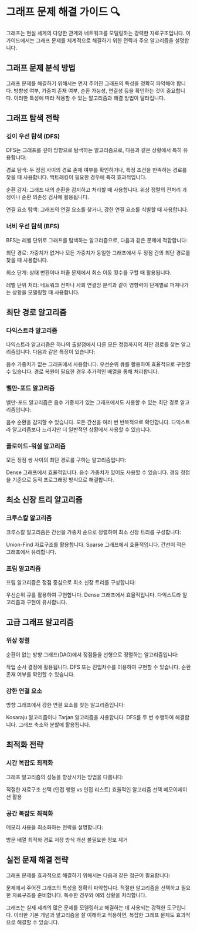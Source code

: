 # 그래프 문제 해결 가이드 🔍

그래프는 현실 세계의 다양한 관계와 네트워크를 모델링하는 강력한 자료구조입니다. 이 가이드에서는 그래프 문제를 체계적으로 해결하기 위한 전략과 주요 알고리즘을 설명합니다.

## 그래프 문제 분석 방법

그래프 문제를 해결하기 위해서는 먼저 주어진 그래프의 특성을 정확히 파악해야 합니다. 방향성 여부, 가중치 존재 여부, 순환 가능성, 연결성 등을 확인하는 것이 중요합니다. 이러한 특성에 따라 적용할 수 있는 알고리즘과 해결 방법이 달라집니다.

## 그래프 탐색 전략

### 깊이 우선 탐색 (DFS)

DFS는 그래프를 깊이 방향으로 탐색하는 알고리즘으로, 다음과 같은 상황에서 특히 유용합니다:

경로 탐색: 두 정점 사이의 경로 존재 여부를 확인하거나, 특정 조건을 만족하는 경로를 찾을 때 사용합니다. 백트래킹이 필요한 경우에 특히 효과적입니다.

순환 감지: 그래프 내의 순환을 감지하고 처리할 때 사용합니다. 위상 정렬의 전처리 과정이나 순환 의존성 검사에 활용됩니다.

연결 요소 탐색: 그래프의 연결 요소를 찾거나, 강한 연결 요소를 식별할 때 사용합니다.

### 너비 우선 탐색 (BFS)

BFS는 레벨 단위로 그래프를 탐색하는 알고리즘으로, 다음과 같은 문제에 적합합니다:

최단 경로: 가중치가 없거나 모든 가중치가 동일한 그래프에서 두 정점 간의 최단 경로를 찾을 때 사용합니다.

최소 단계: 상태 변환이나 퍼즐 문제에서 최소 이동 횟수를 구할 때 활용됩니다.

레벨 단위 처리: 네트워크 전파나 사회 연결망 분석과 같이 영향력이 단계별로 퍼져나가는 상황을 모델링할 때 사용합니다.

## 최단 경로 알고리즘

### 다익스트라 알고리즘

다익스트라 알고리즘은 하나의 출발점에서 다른 모든 정점까지의 최단 경로를 찾는 알고리즘입니다. 다음과 같은 특징이 있습니다:

음수 가중치가 없는 그래프에서 사용합니다.
우선순위 큐를 활용하여 효율적으로 구현할 수 있습니다.
경로 복원이 필요한 경우 추가적인 배열을 통해 처리합니다.

### 벨만-포드 알고리즘

벨만-포드 알고리즘은 음수 가중치가 있는 그래프에서도 사용할 수 있는 최단 경로 알고리즘입니다:

음수 순환을 감지할 수 있습니다.
모든 간선을 여러 번 반복적으로 확인합니다.
다익스트라 알고리즘보다 느리지만 더 일반적인 상황에서 사용할 수 있습니다.

### 플로이드-워셜 알고리즘

모든 정점 쌍 사이의 최단 경로를 구하는 알고리즘입니다:

Dense 그래프에서 효율적입니다.
음수 가중치가 있어도 사용할 수 있습니다.
경유 정점을 기준으로 동적 프로그래밍 방식으로 해결합니다.

## 최소 신장 트리 알고리즘

### 크루스칼 알고리즘

크루스칼 알고리즘은 간선을 가중치 순으로 정렬하여 최소 신장 트리를 구성합니다:

Union-Find 자료구조를 활용합니다.
Sparse 그래프에서 효율적입니다.
간선이 적은 그래프에서 유리합니다.

### 프림 알고리즘

프림 알고리즘은 정점 중심으로 최소 신장 트리를 구성합니다:

우선순위 큐를 활용하여 구현합니다.
Dense 그래프에서 효율적입니다.
다익스트라 알고리즘과 구현이 유사합니다.

## 고급 그래프 알고리즘

### 위상 정렬

순환이 없는 방향 그래프(DAG)에서 정점들을 선형으로 정렬하는 알고리즘입니다:

작업 순서 결정에 활용됩니다.
DFS 또는 진입차수를 이용하여 구현할 수 있습니다.
순환 존재 여부를 확인할 수 있습니다.

### 강한 연결 요소

방향 그래프에서 강한 연결 요소를 찾는 알고리즘입니다:

Kosaraju 알고리즘이나 Tarjan 알고리즘을 사용합니다.
DFS를 두 번 수행하여 해결합니다.
그래프 축소와 분할에 활용됩니다.

## 최적화 전략

### 시간 복잡도 최적화

그래프 알고리즘의 성능을 향상시키는 방법을 다룹니다:

적절한 자료구조 선택 (인접 행렬 vs 인접 리스트)
효율적인 알고리즘 선택
메모이제이션 활용

### 공간 복잡도 최적화

메모리 사용을 최소화하는 전략을 설명합니다:

방문 배열 최적화
경로 저장 방식 개선
불필요한 정보 제거

## 실전 문제 해결 전략

그래프 문제를 효과적으로 해결하기 위해서는 다음과 같은 접근이 필요합니다:

문제에서 주어진 그래프의 특성을 정확히 파악합니다.
적절한 알고리즘을 선택하고 필요한 자료구조를 준비합니다.
특수한 경우와 예외 상황을 처리합니다.

그래프는 실제 세계의 많은 문제를 모델링하고 해결하는 데 사용되는 강력한 도구입니다. 이러한 기본 개념과 알고리즘을 잘 이해하고 적용하면, 복잡한 그래프 문제도 효과적으로 해결할 수 있습니다.